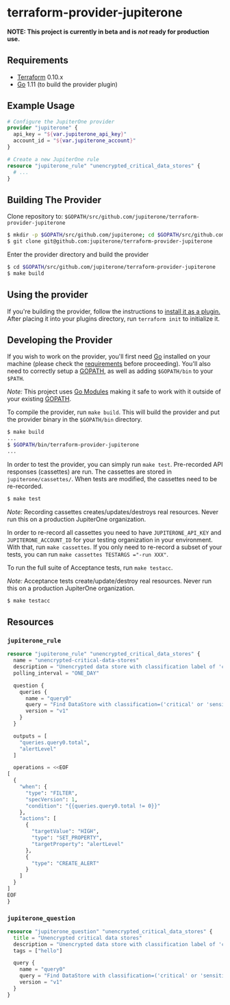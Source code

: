 # terraform-provider-jupiterone

**NOTE: This project is currently in beta and is _not_ ready for production use.**

Requirements
------------

-	[Terraform](https://www.terraform.io/downloads.html) 0.10.x
-	[Go](https://golang.org/doc/install) 1.11 (to build the provider plugin)

## Example Usage

```terraform
# Configure the JupiterOne provider
provider "jupiterone" {
  api_key = "${var.jupiterone_api_key}"
  account_id = "${var.jupiterone_account}"
}

# Create a new JupiterOne rule
resource "jupiterone_rule" "unencrypted_critical_data_stores" {
  # ...
}
```

Building The Provider
---------------------

Clone repository to: `$GOPATH/src/github.com/jupiterone/terraform-provider-jupiterone`

```sh
$ mkdir -p $GOPATH/src/github.com/jupiterone; cd $GOPATH/src/github.com/jupiterone
$ git clone git@github.com:jupiterone/terraform-provider-jupiterone
```

Enter the provider directory and build the provider

```sh
$ cd $GOPATH/src/github.com/jupiterone/terraform-provider-jupiterone
$ make build
```

Using the provider
----------------------
If you're building the provider, follow the instructions to [install it as a plugin.](https://www.terraform.io/docs/plugins/basics.html#installing-a-plugin) After placing it into your plugins directory,  run `terraform init` to initialize it.

Developing the Provider
---------------------

If you wish to work on the provider, you'll first need [Go](http://www.golang.org) installed on your machine (please check the [requirements](https://github.com/jupiterone/terraform-provider-jupiterone#requirements) before proceeding). You'll also need to correctly setup a [GOPATH](http://golang.org/doc/code.html#GOPATH), as well as adding `$GOPATH/bin` to your `$PATH`.

*Note:* This project uses [Go Modules](https://blog.golang.org/using-go-modules) making it safe to work with it outside of your existing [GOPATH](http://golang.org/doc/code.html#GOPATH).

To compile the provider, run `make build`. This will build the provider and put the provider binary in the `$GOPATH/bin` directory.

```sh
$ make build
...
$ $GOPATH/bin/terraform-provider-jupiterone
...
```

In order to test the provider, you can simply run `make test`. Pre-recorded API responses
(cassettes) are run. The cassettes are stored in `jupiterone/cassettes/`.
When tests are modified, the cassettes need to be re-recorded.

```sh
$ make test
```

*Note:* Recording cassettes creates/updates/destroys real resources. Never run this on
a production JupiterOne organization.

In order to re-record all cassettes you need to have `JUPITERONE_API_KEY` and `JUPITERONE_ACCOUNT_ID`
for your testing organization in your environment. With that, run `make cassettes`.
If you only need to re-record a subset of your tests, you can run `make cassettes TESTARGS ="-run XXX"`.

To run the full suite of Acceptance tests, run `make testacc`.

*Note:* Acceptance tests create/update/destroy real resources. Never run this on
a production JupiterOne organization.

```sh
$ make testacc
```

## Resources

### `jupiterone_rule`

```terraform
resource "jupiterone_rule" "unencrypted_critical_data_stores" {
  name = "unencrypted-critical-data-stores"
  description = "Unencrypted data store with classification label of 'critical' or 'sensitive' or 'confidential' or 'restricted'"
  polling_interval = "ONE_DAY"

  question {
    queries {
      name = "query0"
      query = "Find DataStore with classification=('critical' or 'sensitive' or 'confidential' or 'restricted') and encrypted!=true"
      version = "v1"
    }
  }

  outputs = [
    "queries.query0.total",
    "alertLevel"
  ]

  operations = <<EOF
[
  {
    "when": {
      "type": "FILTER",
      "specVersion": 1,
      "condition": "{{queries.query0.total != 0}}"
    },
    "actions": [
      {
        "targetValue": "HIGH",
        "type": "SET_PROPERTY",
        "targetProperty": "alertLevel"
      },
      {
        "type": "CREATE_ALERT"
      }
    ]
  }
]
EOF
}
```

### `jupiterone_question`

```terraform
resource "jupiterone_question" "unencrypted_critical_data_stores" {
  title = "Unencrypted critical data stores"
  description = "Unencrypted data store with classification label of 'critical' or 'sensitive' or 'confidential' or 'restricted'"
  tags = ["hello"]

  query {
    name = "query0"
    query = "Find DataStore with classification=('critical' or 'sensitive' or 'confidential' or 'restricted') and encrypted!=true"
    version = "v1"
  }
}
```
